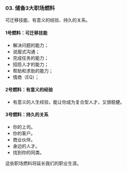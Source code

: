 ### 03. 储备3大职场燃料
可迁移技能、有意义的经验、持久的关系。
#### 1号燃料：可迁移技能
- 解决问题的能力；
- 说服式沟通；
- 完成任务的能力；
- 招揽人才的能力；
- 帮助和求助的能力；
- 情商（EQ）；
#### 2号燃料：有意义的经验
- 有意义的人生经验，能让你成为复合型人才，又很稳健。
#### 3号燃料：持久的关系
- 你的上司。
- 你的客户。
- 商业伙伴。
- 身边的人才。
- 找到你的同类。

这些职场燃料将延长我们的职业生涯。